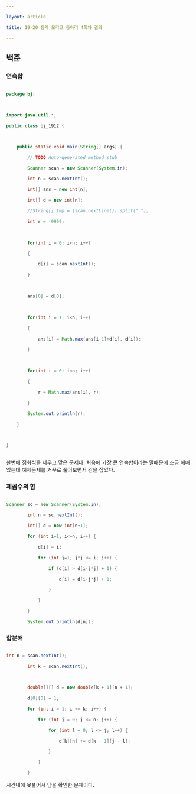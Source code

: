 ---
layout: article
title: 19-20 동계 모각코 동아리 4회차 결과
---

## 백준

### 연속합
```java
package bj;

import java.util.*;
public class bj_1912 {

	public static void main(String[] args) {
		// TODO Auto-generated method stub
		Scanner scan = new Scanner(System.in);
		int n = scan.nextInt();
		int[] ans = new int[n];
		int[] d = new int[n];
		//String[] tmp = (scan.nextLine()).split(" ");
		int r = -9999;
	
		for(int i = 0; i<n; i++)
		{
			d[i] = scan.nextInt();
		}
		
		ans[0] = d[0];
		
		for(int i = 1; i<n; i++)
		{
			ans[i] = Math.max(ans[i-1]+d[i], d[i]);
		}
		
		for(int i = 0; i<n; i++)
		{
			r = Math.max(ans[i], r);
		}
		System.out.println(r);
	}

}

```
한번에 점화식을 세우고 맞은 문제다. 처음에 가장 큰 연속합이라는 말때문에 조금 헤매었는데 예제문제를 거꾸로 풀어보면서 감을 잡았다.

### 제곱수의 합
```java
Scanner sc = new Scanner(System.in);
        int n = sc.nextInt();
        int[] d = new int[n+1];
        for (int i=1; i<=n; i++) {
            d[i] = i;
            for (int j=1; j*j <= i; j++) {
                if (d[i] > d[i-j*j] + 1) {
                    d[i] = d[i-j*j] + 1;
                }
            }
        }
        System.out.println(d[n]);
```


### 합분해
```java
int n = scan.nextInt();
		int k = scan.nextInt();

		double[][] d = new double[k + 1][n + 1];
		d[0][0] = 1;
		for (int i = 1; i <= k; i++) {
			for (int j = 0; j <= n; j++) {
				for (int l = 0; l <= j; l++) {
					d[k][n] += d[k - 1][j - l];
				}
			}
		}
```
시간내에 못풀어서 담을 확인한 문제이다.
